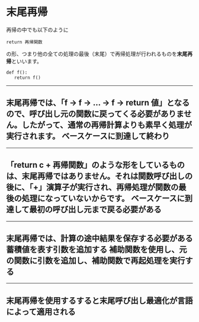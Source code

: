 # 末尾再帰
再帰の中でも以下のように
```
return 再帰関数
```
の形、つまり他の全ての処理の最後（末尾）で再帰処理が行われるものを**末尾再帰**といいます。
```
def f():
   return f()
```

---
末尾再帰では、「f -> f -> ... -> f -> return 値」となるので、呼び出し元の関数に戻ってくる必要がありません。したがって、通常の再帰計算よりも素早く処理が実行されます。
**ベースケースに到達して終わり**
---
---
「return c + 再帰関数」のような形をしているものは、末尾再帰ではありません。それは関数呼び出しの後に、「+」演算子が実行され、再帰処理が関数の最後の処理になっていないからです。
**ベースケースに到達して最初の呼び出し元まで戻る必要がある**
---
---
末尾再帰では、計算の途中結果を保存する必要がある
蓄積値を表す引数を追加する
補助関数を使用し、元の関数に引数を追加し、補助関数で再起処理を実行する
---
---
末尾再帰を使用するすると**末尾呼び出し最適化**が言語によって適用される
---
